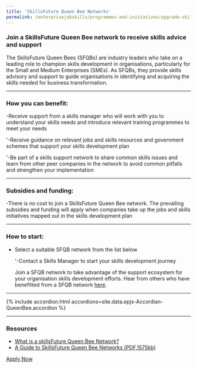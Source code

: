 ```yaml
---
title: 'SkillsFuture Queen Bee Networks'
permalink: /enterprisejobskills/programmes-and-initiatives/upgrade-skills/skillsfuture-queen-bee-networks/
---
```


### Join a SkillsFuture Queen Bee network to receive skills advice and support

The SkillsFuture Queen Bees (SFQBs) are industry leaders who take on a leading role to champion skills development in organisations, particularly for the Small and Medium Enterprises (SMEs). As SFQBs, they provide skills advisory and support to guide organisations in identifying and acquiring the skills needed for business transformation.

---

### How you can benefit:

-Receive support from a skills manager who will work with you to understand your skills needs and introduce relevant training programmes to meet your needs

'-Receive guidance on relevant jobs and skills resources and government schemes that support your skills development plan

'-Be part of a skills support network to share common skills issues and learn from other peer companies in the network to avoid common pitfalls and strengthen your implementation

---

### Subsidies and funding:

-There is no cost to join a SkillsFuture Queen Bee network. The prevailing subsidies and funding will apply when companies take up the jobs and skills initiatives mapped out in the skills development plan

---

### How to start:

<ul><li> Select a suitable SFQB network from the list below

'-Contact a Skills Manager to start your skills development journey

Join a SFQB network to take advantage of the support ecosystem for your organisation skills development efforts.
Hear from others who have benefitted from a SFQB network <a href="https://go.gov.sg/epjs-sfqb-video" target="_blank" rel="noopener">here</a>.</li></ul>

---

{% include accordion.html accordions=site.data.epjs-Accordian-QueenBee.accordion %}

---

### Resources

<ul><li> <a href="https://go.gov.sg/epjs-sfqb-video" target="_blank" rel="noopener">What is a skillsFuture Queen Bee Network?</a></li><li><a href="/images/epjs/programmes-and-initiatives/upgrade-skills/SSG_SFQB_Infographic%202022.pdf">A Guide to SkillsFuture Queen Bee Networks (PDF,1575kb)</a></li></ul>

<a class="btn" href="https://service-portal.skillsfuture.gov.sg/" target="_blank" rel="noopener">Apply Now</a>
